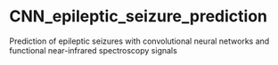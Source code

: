 # CNN_epileptic_seizure_prediction
Prediction of epileptic seizures with convolutional neural networks and functional near-infrared spectroscopy signals
